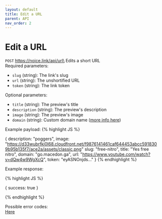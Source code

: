 ```yaml
---
layout: default
title: Edit a URL
parent: API
nav_order: 2
---
```


# Edit a URL

`POST` https://noice.link/api/url\
Edits a short URL\
Required parameters:

- `slug` (string): The link's slug
- `url` (string): The unshortified URL
- `token` (string): The link token

Optional parameters:

- `title` (string): The preview's title
- `description` (string): The preview's description
- `image` (string): The preview's image
- `domain` (string): Custom domain name ([more info here](/custom-domains))

Example payload:
{% highlight JS %}

<!-- prettier-ignore -->
{
    description: "poggers",
    image: "https://d33wubrfki0l68.cloudfront.net/f9876141461caf644453abcc5918309b95b135f7/ace2a/assets/classic.png"
    slug: "free-nitro",
    title: "Yes free nitro",
    domain: "go.macedon.ga",
    url: "https://www.youtube.com/watch?v=dQw4w9WgXcQ",
    token: "eyASNOnjds..."
}
{% endhighlight %}

Example response:

{% highlight JS %}

<!-- prettier-ignore -->
{
    success: true
}

{% endhighlight %}

Possible error codes:\
[Here](https://docs.noice.link/errors)

